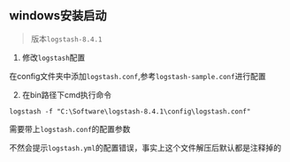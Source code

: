## windows安装启动

> 版本```logstash-8.4.1```

1. 修改```logstash```配置

在config文件夹中添加```logstash.conf```,参考```logstash-sample.conf```进行配置


2. 在bin路径下cmd执行命令

```logstash -f "C:\Software\logstash-8.4.1\config\logstash.conf"```

需要带上```logstash.conf```的配置参数

不然会提示```logstash.yml```的配置错误，事实上这个文件解压后默认都是注释掉的


